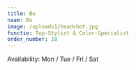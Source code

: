 ```yaml
---
title: Bo
naam: Bo
image: /uploads1/headshot.jpg
functie: Top-Stylist & Color-Specialist
order_number: 10
---
```


Availability: Mon / Tue / Fri / Sat